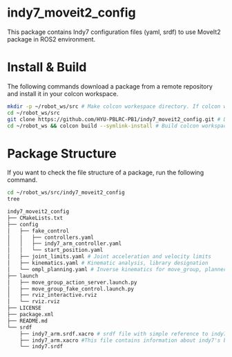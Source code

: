 # indy7_moveit2_config
This package contains Indy7 configuration files (yaml, srdf) to use MoveIt2 package in ROS2 environment.

# Install & Build
The following commands download a package from a remote repository and install it in your colcon workspace.

```bash
mkdir -p ~/robot_ws/src # Make colcon workespace directory. If colcon workspace does not exist, run this command.
cd ~/robot_ws/src
git clone https://github.com/HYU-PBLRC-PB1/indy7_moveit2_config.git # Download the package from the remote repository.
cd ~/robot_ws && colcon build --symlink-install # Build colcon workspace.
```

# Package Structure
If you want to check the file structure of a package, run the following command.
```bash
cd ~/robot_ws/src/indy7_moveit2_config
tree
```

```bash
indy7_moveit2_config
├── CMakeLists.txt
├── config
│   ├── fake_control
│   │   ├── controllers.yaml
│   │   ├── indy7_arm_controller.yaml
│   │   └── start_position.yaml
│   ├── joint_limits.yaml # Joint acceleration and velocity limits
│   ├── kinematics.yaml # Kinematic analysis, library designation
│   └── ompl_planning.yaml # Inverse kinematics for move_group, planner
├── launch
│   ├── move_group_action_server.launch.py
│   ├── move_group_fake_control.launch.py
│   ├── rviz_interactive.rviz
│   └── rviz.rviz
├── LICENSE
├── package.xml
├── README.md
└── srdf
    ├── indy7_arm.srdf.xacro # srdf file with simple reference to indy7_arm.xacro 
    ├── indy7_arm.xacro #This file contains information about indy7's base, end-effector, link, joint, ignoring collisions, etc.
    └── indy7.srdf 
```
